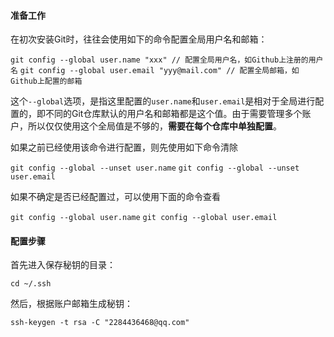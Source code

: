 #### 准备工作

在初次安装Git时，往往会使用如下的命令配置全局用户名和邮箱：

`git config --global user.name "xxx" // 配置全局用户名，如Github上注册的用户名`
`git config --global user.email "yyy@mail.com" // 配置全局邮箱，如Github上配置的邮箱`

这个`--global`选项，是指这里配置的`user.name`和`user.email`是相对于全局进行配置的，即不同的Git仓库默认的用户名和邮箱都是这个值。由于需要管理多个账户，所以仅仅使用这个全局值是不够的，**需要在每个仓库中单独配置**。

如果之前已经使用该命令进行配置，则先使用如下命令清除

`git config --global --unset user.name`
`git config --global --unset user.email`

如果不确定是否已经配置过，可以使用下面的命令查看

`git config --global user.name`
`git config --global user.email`

#### 配置步骤

首先进入保存秘钥的目录：

`cd ~/.ssh` 

然后，根据账户邮箱生成秘钥：

`ssh-keygen -t rsa -C "2284436468@qq.com"`

